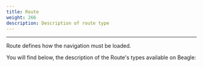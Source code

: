 ```yaml
---
title: Route
weight: 266
description: Description of route type
---
```


---

Route defines how the navigation must be loaded.

You will find below, the description of the Route's types available on Beagle:
